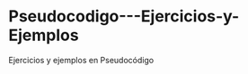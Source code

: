 Pseudocodigo---Ejercicios-y-Ejemplos
====================================

Ejercicios y ejemplos en Pseudocódigo